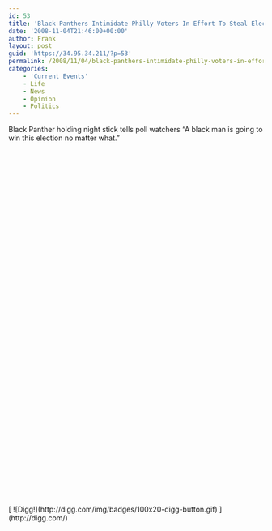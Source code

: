 ```yaml
---
id: 53
title: 'Black Panthers Intimidate Philly Voters In Effort To Steal Election for Obama'
date: '2008-11-04T21:46:00+00:00'
author: Frank
layout: post
guid: 'https://34.95.34.211/?p=53'
permalink: /2008/11/04/black-panthers-intimidate-philly-voters-in-effort-to-steal-e-html/
categories:
    - 'Current Events'
    - Life
    - News
    - Opinion
    - Politics
---
```


<div src="v5">Black Panther holding night stick tells poll watchers “A black man is going to win this election no matter what.” <object height="344" width="425"><param name="movie" value="http://www.youtube.com/v/neGbKHyGuHU&hl=en&fs=1"></param><param name="allowFullScreen" value="true"></param><param name="allowscriptaccess" value="always"></param><embed allowfullscreen="true" allowscriptaccess="always" height="344" src="http://www.youtube.com/v/neGbKHyGuHU&hl=en&fs=1" type="application/x-shockwave-flash" width="425"></embed></object>

<object height="344" width="425"><param name="movie" value="http://www.youtube.com/v/JwNDMdrqKcc&hl=en&fs=1"></param><param name="allowFullScreen" value="true"></param><param name="allowscriptaccess" value="always"></param><embed allowfullscreen="true" allowscriptaccess="always" height="344" src="http://www.youtube.com/v/JwNDMdrqKcc&hl=en&fs=1" type="application/x-shockwave-flash" width="425"></embed></object>

<div></div>[  
![Digg!](http://digg.com/img/badges/100x20-digg-button.gif)  ](http://digg.com/)

</div>